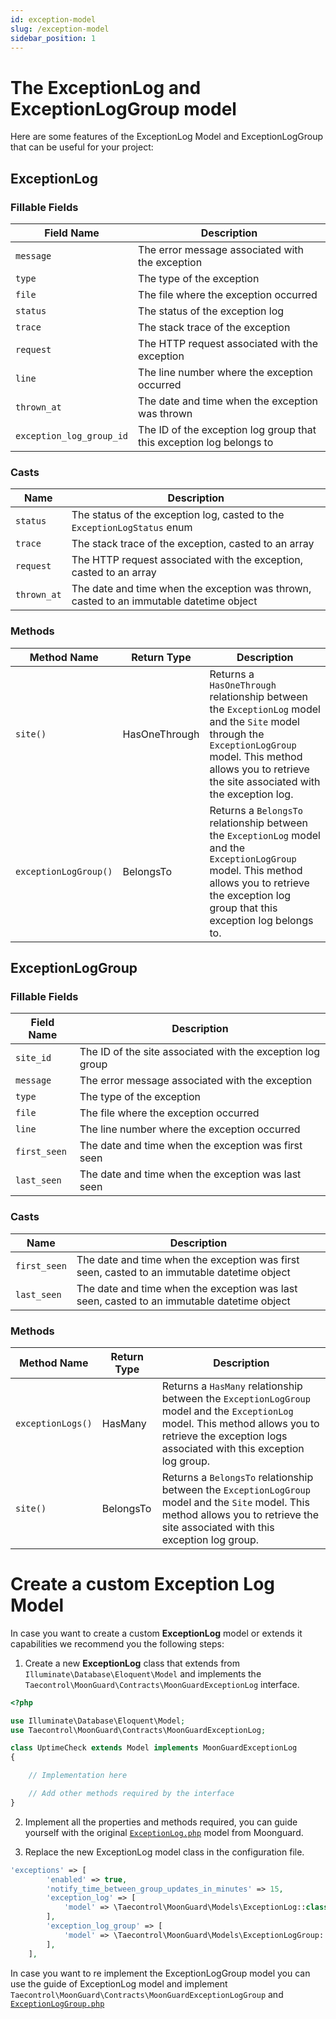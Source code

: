 ```yaml
---
id: exception-model
slug: /exception-model
sidebar_position: 1
---
```


# The ExceptionLog and ExceptionLogGroup model

Here are some features of the ExceptionLog Model and ExceptionLogGroup that can
be useful for your project:

## ExceptionLog

### Fillable Fields

| Field Name | Description |
| --- | --- |
| `message` | The error message associated with the exception |
| `type` | The type of the exception |
| `file` | The file where the exception occurred |
| `status` | The status of the exception log |
| `trace` | The stack trace of the exception |
| `request` | The HTTP request associated with the exception |
| `line` | The line number where the exception occurred |
| `thrown_at` | The date and time when the exception was thrown |
| `exception_log_group_id` | The ID of the exception log group that this exception log belongs to |

### Casts

| Name | Description |
| --- | --- |
| `status` | The status of the exception log, casted to the `ExceptionLogStatus` enum |
| `trace` | The stack trace of the exception, casted to an array |
| `request` | The HTTP request associated with the exception, casted to an array |
| `thrown_at` | The date and time when the exception was thrown, casted to an immutable datetime object |

### Methods

| Method Name | Return Type | Description |
| --- | --- | --- |
| `site()` | HasOneThrough | Returns a `HasOneThrough` relationship between the `ExceptionLog` model and the `Site` model through the `ExceptionLogGroup` model. This method allows you to retrieve the site associated with the exception log. |
| `exceptionLogGroup()` | BelongsTo | Returns a `BelongsTo` relationship between the `ExceptionLog` model and the `ExceptionLogGroup` model. This method allows you to retrieve the exception log group that this exception log belongs to. |

## ExceptionLogGroup

### Fillable Fields

| Field Name | Description |
| --- | --- |
| `site_id` | The ID of the site associated with the exception log group |
| `message` | The error message associated with the exception |
| `type` | The type of the exception |
| `file` | The file where the exception occurred |
| `line` | The line number where the exception occurred |
| `first_seen` | The date and time when the exception was first seen |
| `last_seen` | The date and time when the exception was last seen |

### Casts

| Name | Description |
| --- | --- |
| `first_seen` | The date and time when the exception was first seen, casted to an immutable datetime object |
| `last_seen` | The date and time when the exception was last seen, casted to an immutable datetime object |

### Methods

| Method Name | Return Type | Description |
| --- | --- | --- |
| `exceptionLogs()` | HasMany | Returns a `HasMany` relationship between the `ExceptionLogGroup` model and the `ExceptionLog` model. This method allows you to retrieve the exception logs associated with this exception log group. |
| `site()` | BelongsTo | Returns a `BelongsTo` relationship between the `ExceptionLogGroup` model and the `Site` model. This method allows you to retrieve the site associated with this exception log group. |

# Create a custom Exception Log Model

In case you want to create a custom **ExceptionLog** model or extends it
capabilities we recommend you the following steps:

1. Create a new **ExceptionLog** class that extends from
`Illuminate\Database\Eloquent\Model` and implements the
`Taecontrol\MoonGuard\Contracts\MoonGuardExceptionLog` interface.

```php
<?php

use Illuminate\Database\Eloquent\Model;
use Taecontrol\MoonGuard\Contracts\MoonGuardExceptionLog;

class UptimeCheck extends Model implements MoonGuardExceptionLog
{

    // Implementation here

    // Add other methods required by the interface
}
```

2. Implement all the properties and methods required, you can guide yourself
with the original [`ExceptionLog.php`](https://github.com/taecontrol/moonguard/blob/v0.1.0/src/Models/ExceptionLog.php) model from Moonguard.

3. Replace the new ExceptionLog model class in the configuration file.

```php
'exceptions' => [
        'enabled' => true,
        'notify_time_between_group_updates_in_minutes' => 15,
        'exception_log' => [
            'model' => \Taecontrol\MoonGuard\Models\ExceptionLog::class,
        ],
        'exception_log_group' => [
            'model' => \Taecontrol\MoonGuard\Models\ExceptionLogGroup::class,
        ],
    ],
```

In case you want to re implement the ExceptionLogGroup model you can use the
guide of ExceptionLog model and implement
`Taecontrol\MoonGuard\Contracts\MoonGuardExceptionLogGroup` and [`ExceptionLogGroup.php`](https://github.com/taecontrol/moonguard/blob/v0.1.0/src/Models/ExceptionLogGroup.php)
